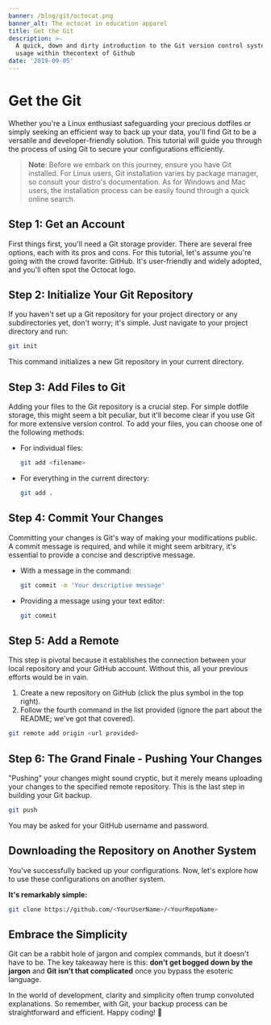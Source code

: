 ```yaml
---
banner: /blog/git/octocat.png
banner_alt: The octocat in education apparel
title: Get the Git
description: >-
  A quick, down and dirty introduction to the Git version control system and its
  usage within thecontext of Github
date: '2019-09-05'
---
```

# Get the Git

Whether you're a Linux enthusiast safeguarding your precious dotfiles or simply seeking an efficient way to back up your data, you'll find Git to be a versatile and developer-friendly solution. This tutorial will guide you through the process of using Git to secure your configurations efficiently.

> **Note**: Before we embark on this journey, ensure you have Git installed. For Linux users, Git installation varies by package manager, so consult your distro's documentation. As for Windows and Mac users, the installation process can be easily found through a quick online search.

## Step 1: Get an Account

First things first, you'll need a Git storage provider. There are several free options, each with its pros and cons. For this tutorial, let's assume you're going with the crowd favorite: GitHub. It's user-friendly and widely adopted, and you'll often spot the Octocat logo.

## Step 2: Initialize Your Git Repository

If you haven't set up a Git repository for your project directory or any subdirectories yet, don't worry; it's simple. Just navigate to your project directory and run:

```bash
git init
```

This command initializes a new Git repository in your current directory.

## Step 3: Add Files to Git

Adding your files to the Git repository is a crucial step. For simple dotfile storage, this might seem a bit peculiar, but it'll become clear if you use Git for more extensive version control. To add your files, you can choose one of the following methods:

- For individual files:
  ```bash
  git add <filename>
  ```

- For everything in the current directory:
  ```bash
  git add .
  ```

## Step 4: Commit Your Changes

Committing your changes is Git's way of making your modifications public. A commit message is required, and while it might seem arbitrary, it's essential to provide a concise and descriptive message.

- With a message in the command:
  ```bash
  git commit -m 'Your descriptive message'
  ```

- Providing a message using your text editor:
  ```bash
  git commit
  ```

## Step 5: Add a Remote

This step is pivotal because it establishes the connection between your local repository and your GitHub account. Without this, all your previous efforts would be in vain.

1. Create a new repository on GitHub (click the plus symbol in the top right).
2. Follow the fourth command in the list provided (ignore the part about the README; we've got that covered).

```bash
git remote add origin <url provided>
```

## Step 6: The Grand Finale - Pushing Your Changes

"Pushing" your changes might sound cryptic, but it merely means uploading your changes to the specified remote repository. This is the last step in building your Git backup.

```bash
git push
```

You may be asked for your GitHub username and password.

## Downloading the Repository on Another System

You've successfully backed up your configurations. Now, let's explore how to use these configurations on another system.

**It's remarkably simple:**

```bash
git clone https://github.com/<YourUserName>/<YourRepoName>
```

## Embrace the Simplicity

Git can be a rabbit hole of jargon and complex commands, but it doesn't have to be. The key takeaway here is this: **don't get bogged down by the jargon** and **Git isn't that complicated** once you bypass the esoteric language.

In the world of development, clarity and simplicity often trump convoluted explanations. So remember, with Git, your backup process can be straightforward and efficient. Happy coding! 🚀
